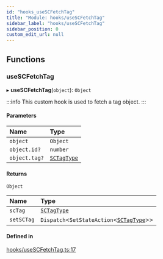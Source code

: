 ```yaml
---
id: "hooks_useSCFetchTag"
title: "Module: hooks/useSCFetchTag"
sidebar_label: "hooks/useSCFetchTag"
sidebar_position: 0
custom_edit_url: null
---
```


## Functions

### useSCFetchTag

▸ **useSCFetchTag**(`object`): `Object`

:::info
This custom hook is used to fetch a tag object.
:::

#### Parameters

| Name | Type |
| :------ | :------ |
| `object` | `Object` |
| `object.id?` | `number` |
| `object.tag?` | [`SCTagType`](../interfaces/types_tag.SCTagType) |

#### Returns

`Object`

| Name | Type |
| :------ | :------ |
| `scTag` | [`SCTagType`](../interfaces/types_tag.SCTagType) |
| `setSCTag` | `Dispatch`<`SetStateAction`<[`SCTagType`](../interfaces/types_tag.SCTagType)\>\> |

#### Defined in

[hooks/useSCFetchTag.ts:17](https://github.com/selfcommunity/community-ui/blob/3d68cce/packages/sc-core/src/hooks/useSCFetchTag.ts#L17)
